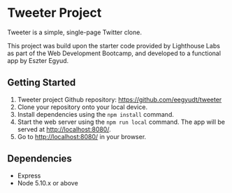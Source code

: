 # Tweeter Project

Tweeter is a simple, single-page Twitter clone.

This project was build upon the starter code provided by Lighthouse Labs as part of the Web Development Bootcamp, and developed to a functional app by Eszter Egyud.

## Getting Started

1. Tweeter project Github repository: https://github.com/eegyudt/tweeter
2. Clone your repository onto your local device.
3. Install dependencies using the `npm install` command.
3. Start the web server using the `npm run local` command. The app will be served at <http://localhost:8080/>.
4. Go to <http://localhost:8080/> in your browser.

## Dependencies

- Express
- Node 5.10.x or above